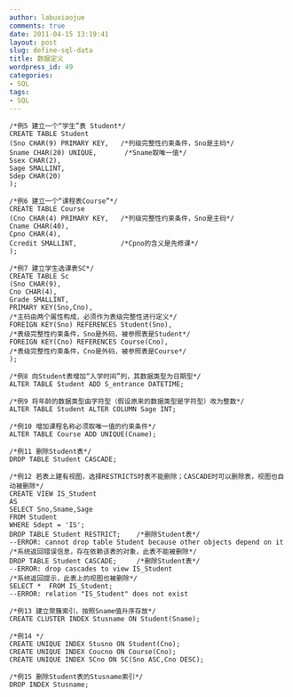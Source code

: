 ```yaml
---
author: labuxiaojue
comments: true
date: 2011-04-15 13:19:41
layout: post
slug: define-sql-data
title: 数据定义
wordpress_id: 49
categories:
- SQL
tags:
- SQL
---
```


    /*例5 建立一个“学生”表 Student*/
    CREATE TABLE Student
    (Sno CHAR(9) PRIMARY KEY,   /*列级完整性约束条件，Sno是主码*/
    Sname CHAR(20) UNIQUE,       /*Sname取唯一值*/
    Ssex CHAR(2),
    Sage SMALLINT,
    Sdep CHAR(20)
    );

    /*例6 建立一个“课程表Course”*/
    CREATE TABLE Course
    (Cno CHAR(4) PRIMARY KEY,   /*列级完整性约束条件，Sno是主码*/
    Cname CHAR(40),
    Cpno CHAR(4),
    Ccredit SMALLINT,           /*Cpno的含义是先修课*/
    );

    /*例7 建立学生选课表SC*/
    CREATE TABLE Sc
    (Sno CHAR(9),
    Cno CHAR(4),
    Grade SMALLINT,
    PRIMARY KEY(Sno,Cno),
    /*主码由两个属性构成，必须作为表级完整性进行定义*/
    FOREIGN KEY(Sno) REFERENCES Student(Sno),
    /*表级完整性约束条件，Sno是外码，被参照表是Student*/
    FOREIGN KEY(Cno) REFERENCES Course(Cno),
    /*表级完整性约束条件，Cno是外码，被参照表是Course*/
    );
    
    /*例8 向Student表增加“入学时间”列，其数据类型为日期型*/
    ALTER TABLE Student ADD S_entrance DATETIME;
    
    /*例9 将年龄的数据类型由字符型（假设原来的数据类型是字符型）改为整数*/
    ALTER TABLE Student ALTER COLUMN Sage INT;
    
    /*例10 增加课程名称必须取唯一值的约束条件*/
    ALTER TABLE Course ADD UNIQUE(Cname);
    
    /*例11 删除Student表*/
    DROP TABLE Student CASCADE;
    
    /*例12 若表上建有视图，选择RESTRICTS时表不能删除；CASCADE时可以删除表，视图也自动被删除*/
    CREATE VIEW IS_Student
    AS
    SELECT Sno,Sname,Sage
    FROM Student
    WHERE Sdept = 'IS';
    DROP TABLE Student RESTRICT;    /*删除Student表*/
    --ERROR: cannot drop table Student because other objects depend on it
    /*系统返回错误信息，存在依赖该表的对象，此表不能被删除*/
    DROP TABLE Student CASCADE;     /*删除Student表*/
    --ERROR: drop cascades to view IS_Student
    /*系统返回提示，此表上的视图也被删除*/
    SELECT *  FROM IS_Student;
    --ERROR: relation "IS_Student" does not exist   
    
    /*例13 建立聚簇索引，按照Sname值升序存放*/
    CREATE CLUSTER INDEX Stusname ON Student(Sname);
       
    /*例14 */
    CREATE UNIQUE INDEX Stusno ON Student(Cno);
    CREATE UNIQUE INDEX Coucno ON Course(Cno);
    CREATE UNIQUE INDEX SCno ON SC(Sno ASC,Cno DESC);    
    
    /*例15 删除Student表的Stusname索引*/
    DROP INDEX Stusname;

